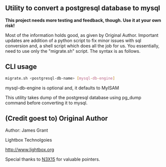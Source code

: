 ## Utility to convert a postgresql database to mysql ##

__This project needs more testing and feedback, though. Use it at your own risk!__

Most of the information holds good, as given by Original Author. Important updates are addition of a python script to fix minor issues with sql conversion and, a shell script which does all the job for us. You essentially, need to use only the "migrate.sh" script. The syntax is as follows.


## CLI usage ##
```bash
migrate.sh <postgresql-db-name> [mysql-db-engine]
```
mysql-db-engine is optional and, it defaults to MyISAM

This utility takes dump of the postgresql database using pg_dump command before converting it to mysql.


## (Credit goest to) Original Author ##

Author: James Grant

Lightbox Technolgoies

http://www.lightbox.org


Special thanks to [N3X15](http://www.nexisonline.net/index.php/2015/07/18/migrating-gitlab-from-postgresql-to-mysqlmariadb/) for valuable pointers.

